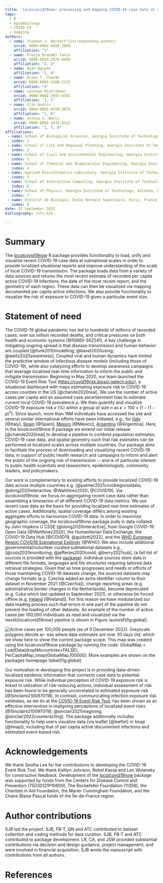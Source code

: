 ```yaml
---
title: 'localcovid19now: processing and mapping COVID-19 case data at subnational scales'
tags:
  - R
  - epidemiology
  - COVID-19
  - mapping
authors:
  - name: Stephen J. Beckett^[Corresponding author]
    orcid: 0000-0002-4410-2960 
    affiliation: "1"
  - name: Freyja Brandel-Tanis
    orcid: 0000-0003-2870-6980
    affiliation: "2, 3"
  - name: Quan Nguyen
    affiliation: "1, 4"
  - name: Aroon T. Chande
    orcid: 0000-0001-5260-3135
    affiliation: "5"
  - name: Lavanya Rishishwar
    orcid: 0000-0002-2055-9392
    affiliation: "1, 5"
  - name: Clio Andris
    orcid: 0000-0002-8559-5079 
    affiliation: "2, 6"
  - name: Joshua S. Weitz
    orcid: 0000-0002-3433-8312
    affiliation: "1, 7, 8"
affiliations:
 - name: School of Biological Sciences, Georgia Institute of Technology, Atlanta, GA, USA
   index: 1
 - name: School of City and Regional Planning, Georgia Institute of Technology, Atlanta, GA, USA
   index: 2
 - name: School of Civil and Environmental Engineering, Georgia Institute of Technology, Atlanta, GA, USA
   index: 3
 - name: School of Chemical and Biomolecular Engineering, Georgia Institute of Technology, Atlanta, GA, USA
   index: 4
 - name: Applied Bioinformatics Laboratory, Georgia Institute of Technology, Atlanta, GA, USA
   index: 5
 - name: School of Interactive Computing, Georgia Institute of Technology, Atlanta, GA, USA
   index: 6
 - name: School of Physics, Georgia Institute of Technology, Atlanta, GA, USA
   index: 7
 - name: Institut de Biologie, École Normale Supérieure, Paris, France
   index: 8
date: 21 September 2022
bibliography: refs.bib

---
```


# Summary

The *[localcovid19now](https://github.com/sjbeckett/localcovid19now)* R package provides functionality to load, unify and visualize recent COVID-19 case data at subnational scales in order to provide localized situational reports and improve understanding of the scale of local COVID-19 transmission. The package loads data from a variety of data sources and returns the most recent estimate of  recorded per capita active COVID-19 infections, the date of the most recent report, and the geometry of each region. These data can then be visualized via mapping documented per capita active infections. We also provide functionality to visualize the risk of exposure to COVID-19 given a particular event size.

# Statement of need

The COVID-19 global pandemic has led to hundreds of millions of recorded cases, over six million recorded deaths, and critical pressures on both health and economic systems [@10665-362241]. A key challenge in mitigating ongoing spread is that disease transmission and human behavior are coupled [@funk2010modelling; @bavel2020using; @weitz2020awareness]. Coupled viral and human dynamics have limited the predictive window of infectious disease models (including those of COVID-19), while also catalyzing efforts to develop awareness campaigns that leverage localized real-time information to inform the public and mitigate transmission. Beginning in May 2020, our team launched the COVID-19 Event Risk Tool (<https://covid19risk.biosci.gatech.edu/>), a situational dashboard with maps estimating exposure risk to COVID-19 across counties in the US [@chande2020real]. We use the number of active cases per capita and an assumed case ascertainment bias to estimate current local COVID-19 prevalence $p$. We then quantify and visualize COVID-19 exposure risk $\kappa$ (%) within a group of size $n$ as $\kappa = 100\times(1-(1-p)^n)$. Since launch, more than 16M individuals have accessed the site and several similar international efforts have been initiated, e.g., for [Italy](https://covid19eventi.datainterfaces.org/) [@Italy], [Spain](https://eventosycovid19.es/) [@Spain], [Mexico](https://adrian-acuna.shinyapps.io/Dashboard-MX-v3/_w_33ffcba1/#shiny-tab-Riesgo) [@Mexico], [Argentina](https://www.lanacion.com.ar/sociedad/fiestas-fin-ano-calcula-riesgo-coronavirus-infectado-nid2548498/#/) [@Argentina]. Here, in the *localcovid19now* R package we extend our initial release [@chande2020real] to develop a pipeline to combine population estimates, COVID-19 case data, and spatial geometry such that risk estimates can be performed at localized scales across multiple countries. Our package aims to facilitate the process of downloading and visualizing recent COVID-19 data, in support of public health research and campaigns to inform and alert the public of the ongoing risk of transmission -- and is of particular interest to public health scientists and researchers, epidemiologists, community leaders, and policymakers.

Our work is complementary to existing efforts to provide localized COVID-19 data across multiple countries e.g. [@palmer2021covidregionaldata; @dong2020interactive; @Wahltinez2020; @COVID19]. Via *localcovid19now*, we focus on aggregating recent case data rather than assembling a timeseries of all different COVID-19 data metrics. We use recent case data as the basis for providing localized real-time estimates of active cases. Additionally, spatial coverage differs among existing aggregate efforts to harmonize COVID-19 data. In order to maximize geographic coverage, the *localcovid19now* package pulls in data collated by John Hopkins U CSSE [@dong2020interactive], from Google COVID-19 Open Data [@Wahltinez2020], the Humanitarian Data Exchange, the COVID-19 Data Hub [@COVID19, @guidotti2022],  and the [WHO European Region COVID19 Subnational Explorer](https://experience.arcgis.com/experience/3a056fc8839d47969ef59949e9984a71) [@WHO]. We also include additional governmental/volunteer curated subnational datasets e.g., [@cota2020monitoring; @jefferies2020covid; @berry2021sub], (a full list of sources is provided with the [package](https://github.com/sjbeckett/localcovid19now)). Individual sources store data in different file formats, languages and file structures requiring tailored data retrieval strategies. Given that as time progresses and needs or efforts of those maintaining COVID-19 datasets change, the sourced datasets may change formats (e.g. Czechia added an extra identifier column to their dataset in November 2021 [@Czechia]), change reporting areas (e.g. administrative border changes in the Netherlands), become deprecated (e.g. Cuba which last updated in September 2021), or otherwise be forced offline (e.g. [Ireland](https://www.bbc.com/news/world-europe-58413448) [@Ireland]). For this reason we have modularized our data reading process such that errors in one part of the pipeline do not prevent the loading of other datasets. An example of the number of active cases per 100,000 individuals as read
and visualized via the \textit{localcovid19now} pipeline is shown in Figure \autoref{fig:global}.

![Active cases per 100,000 people (as of 9 December 2022). Greyscale polygons denote ar-
eas where data estimates are over 30 days old, which we show here to show the current package
scope. This map was created using the localcovid19now package by running the code: GlobalMap =
LoadData(dropNAcountries=FALSE); PerCapitaMap_tmap(GlobalMap,100000). More examples are
shown on the packages homepage.\label{fig:global}](Global_pc_tmap.png)

 Our motivation in developing this project is in providing data-driven localized epidemic information that connects case data to potential exposure risk. While individual perception of COVID-19 exposure risk is linked to utilization of risk-reducing actions, individual assessment of risk has been found to be generally uncorrelated to estimated exposure risk [@Sinclaire2100970118]. In contrast, communicating infection exposure risk estimates, as we do at the [COVID-19 Event Risk Tool](https://covid19risk.biosci.gatech.edu), has been shown as an effective intervention in realigning perceptions of localized event risks [@Sinclaire2100970118; @sinclair2021imagining; @sinclair2022counteracting]. The package additionally includes functionality to help users visualize data (via leaflet [@leaflet] or tmap [@tmap]), including that of per capita active documented infections and estimated event-based risk.
 
# Acknowledgements

We thank Seolha Lee for her contributions to developing the COVID-19 Event Risk Tool. We thank Kaitlyn Johnson, Robel Kassa and Leo Wolansky for constructive feedback. Development of the *[localcovid19now](https://github.com/sjbeckett/localcovid19now)* package was supported by funds from the Centers for Disease Control and Prevention (75D30121P10600), The Rockefeller Foundation (11356), the Charities in Aid Foundation, the Marier Cunningham Foundation, and the Chaire Blaise Pascal funds of the Île-de-France region.

# Author contributions

SJB led the project. SJB, FB-T, QN and ATC contributed to dataset collection and coding methods for data curation. SJB, FB-T and ATC contributed to package development. LR, CA, and JSW provided substantial contributions via decision and design guidance, project management, and were involved in financial acquisition. SJB wrote the manuscript with contributions from all authors.

# References